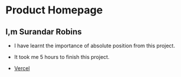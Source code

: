 # Product Homepage

## I,m Surandar Robins

- I have learnt the importance of absolute position from this project.

- It took me 5 hours to finish this project.

- [Vercel](https://robin-project-7.vercel.app/)
